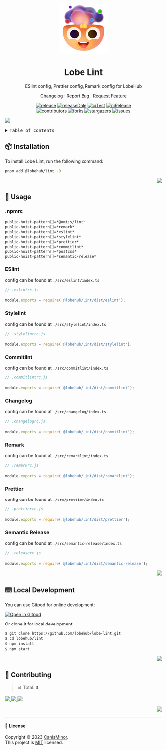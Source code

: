 <a name="readme-top"></a>

<div align="center">

<img width="160" src="https://raw.githubusercontent.com/lobehub/.github/main/profile/Logo.webp">

<h1>Lobe Lint</h1>

ESlint config, Prettier config, Remark config for LobeHub

[Changelog](./CHANGELOG.md) · [Report Bug][issues-url] · [Request Feature][issues-url]

<!-- SHIELD GROUP -->

[![release][release-shield]][release-url]
[![releaseDate][release-date-shield]][release-date-url]
[![ciTest][ci-test-shield]][ci-test-url]
[![ciRelease][ci-release-shield]][ci-release-url] <br/>
[![contributors][contributors-shield]][contributors-url]
[![forks][forks-shield]][forks-url]
[![stargazers][stargazers-shield]][stargazers-url]
[![issues][issues-shield]][issues-url]

</div>

![](https://raw.githubusercontent.com/andreasbm/readme/master/assets/lines/rainbow.png)

<details>
<summary><kbd>Table of contents</kbd></summary>

#### TOC

- [📦 Installation](#-installation)

- [🤯 Usage](#-usage)

  - [.npmrc](#npmrc)
  - [ESlint](#eslint)
  - [Stylelint](#stylelint)
  - [Commitlint](#commitlint)
  - [Changelog](#changelog)
  - [Remark](#remark)
  - [Prettier](#prettier)
  - [Semantic Release](#semantic-release)

- [⌨️ Local Development](#️-local-development)

- [🤝 Contributing](#-contributing)

####

</details>

## 📦 Installation

To install Lobe Lint, run the following command:

```bash
pnpm add @lobehub/lint -D
```

<div align="right">

[![][back-to-top]](#readme-top)

</div>

## 🤯 Usage

### .npmrc

```text
public-hoist-pattern[]=*@umijs/lint*
public-hoist-pattern[]=*remark*
public-hoist-pattern[]=*eslint*
public-hoist-pattern[]=*stylelint*
public-hoist-pattern[]=*prettier*
public-hoist-pattern[]=*commitlint*
public-hoist-pattern[]=*postcss*
public-hoist-pattern[]=*semantic-release*
```

### ESlint

config can be found at `./src/eslint/index.ts`

```js
// .eslintrc.js

module.exports = require('@lobehub/lint/dist/eslint');
```

### Stylelint

config can be found at `./src/stylelint/index.ts`

```js
// .stylelintrc.js

module.exports = require('@lobehub/lint/dist/stylelint');
```

### Commitlint

config can be found at `./src/commitlint/index.ts`

```js
// .commitlintrc.js

module.exports = require('@lobehub/lint/dist/commitlint');
```

### Changelog

config can be found at `./src/changelog/index.ts`

```js
// .changelogrc.js

module.exports = require('@lobehub/lint/dist/commitlint');
```

### Remark

config can be found at `./src/remarklint/index.ts`

```js
// .remarkrc.js

module.exports = require('@lobehub/lint/dist/remarklint');
```

### Prettier

config can be found at `./src/prettier/index.ts`

```js
// .prettierrc.js

module.exports = require('@lobehub/lint/dist/prettier');
```

### Semantic Release

config can be found at `./src/semantic-release/index.ts`

```js
// .releaserc.js

module.exports = require('@lobehub/lint/dist/semantic-release');
```

<div align="right">

[![][back-to-top]](#readme-top)

</div>

## ⌨️ Local Development

You can use Gitpod for online development:

[![Open in Gitpod](https://gitpod.io/button/open-in-gitpod.svg)][gitpod-url]

Or clone it for local development:

```bash
$ git clone https://github.com/lobehub/lobe-lint.git
$ cd lobehub/lint
$ npm install
$ npm start
```

<div align="right">

[![][back-to-top]](#readme-top)

</div>

## 🤝 Contributing

<!-- CONTRIBUTION GROUP -->

> 📊 Total: <kbd>**3**</kbd>

<a href="https://github.com/canisminor1990" title="canisminor1990">
  <img src="https://avatars.githubusercontent.com/u/17870709?v=4" width="50" />
</a>
<a href="https://github.com/actions-user" title="actions-user">
  <img src="https://avatars.githubusercontent.com/u/65916846?v=4" width="50" />
</a>
<a href="https://github.com/apps/dependabot" title="dependabot[bot]">
  <img src="https://avatars.githubusercontent.com/in/29110?v=4" width="50" />
</a>

<!-- CONTRIBUTION END -->

<div align="right">

[![][back-to-top]](#readme-top)

</div>

---

#### 📝 License

Copyright © 2023 [CanisMinor][profile-url]. <br />
This project is [MIT](./LICENSE) licensed.

<!-- LINK GROUP -->

[profile-url]: https://github.com/canisminor1990
[gitpod-url]: https://gitpod.io/#https://github.com/lobehub/lobe-lint

<!-- SHIELD LINK GROUP -->

[back-to-top]: https://img.shields.io/badge/-BACK_TO_TOP-151515?style=flat-square

<!-- release -->

[release-shield]: https://img.shields.io/npm/v/@lobehub/lint?label=%F0%9F%A4%AF%20NPM
[release-url]: https://www.npmjs.com/package/@lobehub/lint

<!-- releaseDate -->

[release-date-shield]: https://img.shields.io/github/release-date/lobehub/lobe-lint?style=flat
[release-date-url]: https://github.com/lobehub/lobe-lint/releases

<!-- ciTest -->

[ci-test-shield]: https://github.com/lobehub/lobe-lint/workflows/Test%20CI/badge.svg
[ci-test-url]: https://github.com/lobehub/lobe-lint/actions/workflows/test.yml

<!-- ciRelease -->

[ci-release-shield]: https://github.com/lobehub/lobe-lint/workflows/Build%20and%20Release/badge.svg
[ci-release-url]: https://github.com/lobehub/lobe-lint/actions/workflows/release.yml

<!-- contributors -->

[contributors-shield]: https://img.shields.io/github/contributors/lobehub/lobe-lint.svg?style=flat
[contributors-url]: https://github.com/lobehub/lobe-lint/graphs/contributors

<!-- forks -->

[forks-shield]: https://img.shields.io/github/forks/lobehub/lobe-lint.svg?style=flat
[forks-url]: https://github.com/lobehub/lobe-lint/network/members

<!-- stargazers -->

[stargazers-shield]: https://img.shields.io/github/stars/lobehub/lobe-lint.svg?style=flat
[stargazers-url]: https://github.com/lobehub/lobe-lint/stargazers

<!-- issues -->

[issues-shield]: https://img.shields.io/github/issues/lobehub/lobe-lint.svg?style=flat
[issues-url]: https://github.com/lobehub/lobe-lint/issues/new/choose
